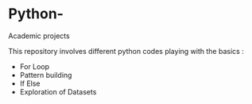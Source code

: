 # Python-
Academic projects
 
This repository involves different python codes playing with the basics :
- For Loop 
- Pattern building
- If Else 
- Exploration of Datasets
